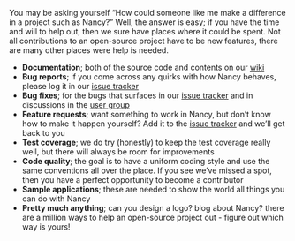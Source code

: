 You may be asking yourself “How could someone like me make a difference in a project such as Nancy?” Well, the answer is easy; if you have the time and will to help out, then we sure have places where it could be spent. Not all contributions to an open-source project have to be new features, there are many other places were help is needed.

* **Documentation**; both of the source code and contents on our [wiki](http://github.com/thecodejunkie/nancy/wiki)
* **Bug reports**; if you come across any quirks with how Nancy behaves, please log it in our [issue tracker](http://github.com/thecodejunkie/nancy/issues)
* **Bug fixes**; for the bugs that surfaces in our [issue tracker](http://github.com/thecodejunkie/nancy/issues) and in discussions in the [user group](https://groups.google.com/forum/?fromgroups#!forum/nancy-web-framework)
* **Feature requests**; want something to work in Nancy, but don’t know how to make it happen yourself? Add it to the [issue tracker](http://github.com/thecodejunkie/nancy/issues) and we’ll get back to you
* **Test coverage**; we do try (honestly) to keep the test coverage really well, but there will always be room for improvements
* **Code quality**; the goal is to have a uniform coding style and use the same conventions all over the place. If you see we’ve missed a spot, then you have a perfect opportunity to become a contributor
* **Sample applications**; these are needed to show the world all things you can do with Nancy
* **Pretty much anything**; can you design a logo? blog about Nancy? there are a million ways to help an open-source project out - figure out which way is yours!
